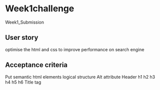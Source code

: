 # Week1challenge
Week1_Submission
## User story
optimise the html and css to improve performance on search engine
## Acceptance criteria
Put semantic html elements
logical structure
Alt attribute
Header h1 h2 h3 h4 h5 h6 
Title tag
